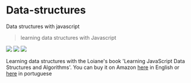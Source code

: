 # Data-structures
Data structures with javascript

<blockquote>
  learning data structures with Javascript
</blockquote>

<p>
  <img src="https://img.shields.io/badge/license-MIT-brightgreen"/>
  <img src="https://img.shields.io/badge/npm-v6.14.10-brightgreen"/>
  <img src="https://img.shields.io/badge/PRs-welcome-brightgreen"/>
<p>

<p>Learning data structures with the Loiane's book 'Learning JavaScript Data Structures and Algorithms'.
  You can buy it on Amazon <a href="https://www.amazon.com.br/Learning-JavaScript-Data-Structures-Algorithms/dp/1788623878/ref=pd_lpo_14_t_1/136-2506154-5955602?_encoding=UTF8&pd_rd_i=1788623878&pd_rd_r=4ac46707-49b6-449c-be87-1346be095044&pd_rd_w=NkPMe&pd_rd_wg=KQRFY&pf_rd_p=6102dabe-0e19-4db6-8e11-875a53ad30be&pf_rd_r=Z6ZHKD6DCESQPBZHSXR8&psc=1&refRID=Z6ZHKD6DCESQPBZHSXR8">here</a> in English 
  or <a href="https://www.amazon.com.br/Estruturas-Dados-Algoritmos-Com-Javascript/dp/8575226932/ref=pd_lpo_14_t_0/136-2506154-5955602?_encoding=UTF8&pd_rd_i=8575226932&pd_rd_r=4ac46707-49b6-449c-be87-1346be095044&pd_rd_w=NkPMe&pd_rd_wg=KQRFY&pf_rd_p=6102dabe-0e19-4db6-8e11-875a53ad30be&pf_rd_r=Z6ZHKD6DCESQPBZHSXR8&psc=1&refRID=Z6ZHKD6DCESQPBZHSXR8">here</a> in portuguese
</p>


